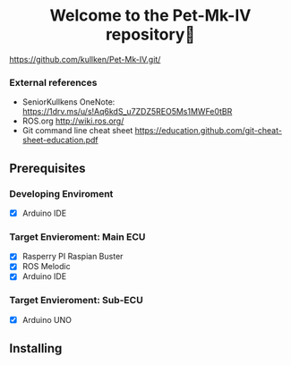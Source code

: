 <h1 align="center">Welcome to the Pet-Mk-IV repository👋</h1>

 https://github.com/kullken/Pet-Mk-IV.git/

### External references
- SeniorKullkens OneNote: https://1drv.ms/u/s!Aq6kdS_u7ZDZ5REO5Ms1MWFe0tBR
- ROS.org http://wiki.ros.org/
- Git command line cheat sheet https://education.github.com/git-cheat-sheet-education.pdf

## Prerequisites
### Developing Enviroment
 - [X] Arduino IDE
 
### Target Envieroment: Main ECU
 - [X] Rasperry PI 
       Raspian Buster
 - [X] ROS Melodic
 - [X] Arduino IDE
 
### Target Envieroment: Sub-ECU
 - [X] Arduino UNO

## Installing
